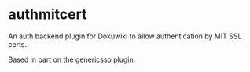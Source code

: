 # authmitcert

An auth backend plugin for Dokuwiki to allow authentication by MIT SSL certs.

Based in part on [the genericsso plugin](https://www.dokuwiki.org/plugin:genericsso).
